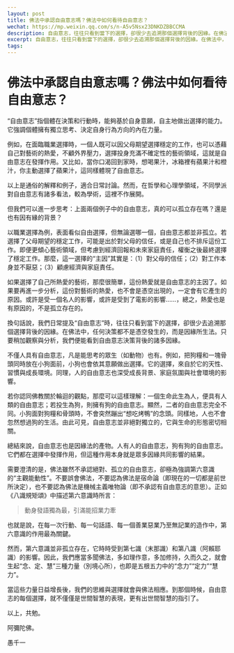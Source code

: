 ```yaml
---
layout: post
title: 佛法中承認自由意志嗎？佛法中如何看待自由意志？
wechat: https://mp.weixin.qq.com/s/n-A5v5Nsx23DNKDZBBCCMA
description: 自由意志，往往只看到當下的選擇，卻很少去追溯那個選擇背後的因緣。在佛法中，任何決策都不是憑空發生的，而是因緣所生法。只要稍加觀察與分析，我們便能看到自由意志決策背後的諸多因緣。
excerpt: 自由意志，往往只看到當下的選擇，卻很少去追溯那個選擇背後的因緣。在佛法中，任何決策都不是憑空發生的，而是因緣所生法。只要稍加觀察與分析，我們便能看到自由意志決策背後的諸多因緣。
tags:
---
```


# 佛法中承認自由意志嗎？佛法中如何看待自由意志？

“自由意志”指個體在決策和行動時，能夠基於自身意願，自主地做出選擇的能力。它強調個體擁有獨立思考、決定自身行為方向的內在力量。

例如，在面臨職業選擇時，一個人既可以因父母期望選擇穩定的工作，也可以憑藉自己對藝術的熱愛，不顧外界壓力，選擇投身充滿不確定性的藝術領域，這就是自由意志在發揮作用。又比如，當你口渴回到家時，想喝果汁，冰箱裡有蘋果汁和橙汁，你主動選擇了蘋果汁，這同樣體現了自由意志。

以上是通俗的解釋和例子，適合日常討論。然而，在哲學和心理學領域，不同學派對自由意志有諸多看法，較為學術，這裡不作展開。

但我們可以進一步思考：上面兩個例子中的自由意志，真的可以孤立存在嗎？還是也有因有緣的背景？

以職業選擇為例，表面看似自由選擇，但無論選哪一個，自由意志都並非孤立。若選擇了父母期望的穩定工作，可能是出於對父母的信任，或是自己也不排斥這份工作。即便更傾心藝術領域，但考慮到經濟回報和未來家庭責任，權衡之後最終選擇了穩定工作。那麼，這一選擇的“主因”其實是：（1）對父母的信任；（2）對工作本身並不厭惡；（3）顧慮經濟與家庭責任。

如果選擇了自己所熱愛的藝術，那麼很簡單，這份熱愛就是自由意志的主因了。如果要再進一步分析，這份對藝術的熱愛，也不會是憑空出現的，一定會有它產生的原因。或許是受一個名人的影響，或許是受到了電影的影響……，總之，熱愛也是有原因的，不是孤立存在的。

換句話說，我們日常提及“自由意志”時，往往只看到當下的選擇，卻很少去追溯那個選擇背後的因緣。在佛法中，任何決策都不是憑空發生的，而是因緣所生法。只要稍加觀察與分析，我們便能看到自由意志決策背後的諸多因緣。

不僅人具有自由意志，凡是能思考的眾生（如動物）也有。例如，把狗糧和一塊骨頭同時放在小狗面前，小狗也會依其意願做出選擇。它的選擇，來自於它的天性、習慣與成長環境。同理，人的自由意志也深受成長背景、家庭氛圍與社會環境的影響。

若你認同佛教關於輪迴的觀點，那麼可以這樣理解：一個生命此生為人，便具有人類的自由意志；若投生為狗，則擁有狗的自由意志。顯然，二者的自由意志完全不同。小狗面對狗糧和骨頭時，不會突然蹦出“想吃烤鴨”的念頭。同樣地，人也不會忽然想過狗的生活。由此可見，自由意志並非絕對獨立的，它與生命的形態密切相關。

總結來說，自由意志也是因緣法的產物。人有人的自由意志，狗有狗的自由意志。它們都在選擇中發揮作用，但這種作用本身就是眾多因緣共同影響的結果。

需要澄清的是，佛法雖然不承認絕對、孤立的自由意志，卻極為強調第六意識的“主觀能動性”。不要誤會佛法，不要認為佛法是宿命論（即現在的一切都是前世所決定），也不要認為佛法是機械主義唯物論（即不承認有自由意志的意思）。正如《八識規矩頌》中描述第六意識時所言：

> 動身發語獨為最，引滿能招業力牽

也就是說，在每一次行動、每一句話語、每一個善業惡業乃至無記業的造作中，第六意識的作用最為關鍵。

然而，第六意識並非孤立存在，它時時受到第七識（末那識）和第八識（阿賴耶識）的影響。因此，我們應當多聞佛法，多如理作意，多加修持，久而久之，就會生起“念、定、慧”三種力量（別境心所），也即是五根五力中的“念力”“定力”“慧力”。

當這些力量日益增長後，我們的思維與選擇就會與佛法相應。到那個時候，自由意志的每個選擇，就不僅僅是世間智慧的表現，更有出世間智慧的指引了。

以上，共勉。

阿彌陀佛。

愚千一
